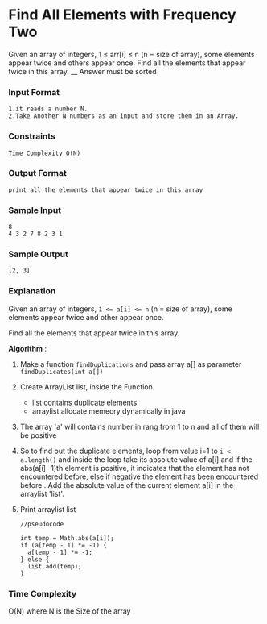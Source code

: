 # Find All Elements with Frequency Two

Given an array of integers, 1 ≤ arr[i] ≤ n (n = size of array), some elements appear twice and others appear once.
Find all the elements that appear twice in this array.
\_\_ Answer must be sorted

### Input Format

```
1.it reads a number N.
2.Take Another N numbers as an input and store them in an Array.
```

### Constraints

```
Time Complexity O(N)
```

### Output Format

```
print all the elements that appear twice in this array
```

### Sample Input

```
8
4 3 2 7 8 2 3 1
```

### Sample Output

```
[2, 3]
```

### Explanation

Given an array of integers, `1 <= a[i] <= n` (n = size of array), some elements appear twice and other appear once.

Find all the elements that appear twice in this array.

**Algorithm** :

1. Make a function `findDuplications` and pass array a[] as parameter `findDuplicates(int a[])`
2. Create ArrayList list, inside the Function
   - list contains duplicate elements
   - arraylist allocate memeory dynamically in java
3. The array 'a' will contains number in rang from 1 to n and all of them will be positive
4. So to find out the duplicate elements, loop from value i=1 to `i < a.length()` and inside the loop take its absolute value of a[i] and if the abs(a[i] -1)th element is positive, it indicates that the element has not encountered before, else if negative the element has been encountered before . Add the absolute value of the current element a[i] in the arraylist 'list'.
5. Print arraylist list

   ```
   //pseudocode

   int temp = Math.abs(a[i]);
   if (a[temp - 1] *= -1) {
     a[temp - 1] *= -1;
   } else {
     list.add(temp);
   }

   ```

### Time Complexity

O(N) where N is the Size of the array
